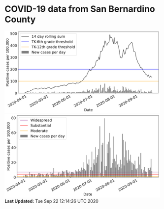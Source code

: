 # COVID-19 data from San Bernardino County
![image1](plots/graph.png)
![image2](plots/classification.png)
**Last Updated:** Tue Sep 22 12:14:26 UTC 2020